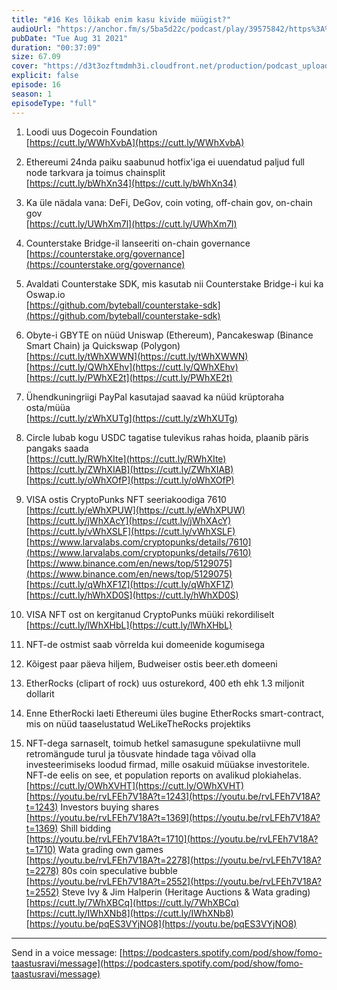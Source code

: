 ```yaml
---
title: "#16 Kes lõikab enim kasu kivide müügist?"
audioUrl: "https://anchor.fm/s/5ba5d22c/podcast/play/39575842/https%3A%2F%2Fd3ctxlq1ktw2nl.cloudfront.net%2Fstaging%2F2021-8-1%2Ff0494f88-f686-8f22-482d-b5fa75948c75.m4a"
pubDate: "Tue Aug 31 2021"
duration: "00:37:09"
size: 67.09 
cover: "https://d3t3ozftmdmh3i.cloudfront.net/production/podcast_uploaded_episode400/15275939/15275939-1630360714816-bb4a43160dedb.jpg"
explicit: false
episode: 16
season: 1
episodeType: "full"
---
```


1. Loodi uus Dogecoin Foundation  
[https://cutt.ly/WWhXvbA](https://cutt.ly/WWhXvbA)  
2. Ethereumi 24nda paiku saabunud hotfix'iga ei uuendatud paljud full node tarkvara ja toimus chainsplit  
[https://cutt.ly/bWhXn34](https://cutt.ly/bWhXn34)  
3. Ka üle nädala vana: DeFi, DeGov, coin voting, off-chain gov, on-chain gov  
[https://cutt.ly/UWhXm7l](https://cutt.ly/UWhXm7l)  
4. Counterstake Bridge-il lanseeriti on-chain governance  
[https://counterstake.org/governance](https://counterstake.org/governance)  
5. Avaldati Counterstake SDK, mis kasutab nii Counterstake Bridge-i kui ka Oswap.io  
[https://github.com/byteball/counterstake-sdk](https://github.com/byteball/counterstake-sdk)  
6. Obyte-i GBYTE on nüüd Uniswap (Ethereum), Pancakeswap (Binance Smart Chain) ja Quickswap (Polygon)  
[https://cutt.ly/tWhXWWN](https://cutt.ly/tWhXWWN)  
[https://cutt.ly/QWhXEhv](https://cutt.ly/QWhXEhv)  
[https://cutt.ly/PWhXE2t](https://cutt.ly/PWhXE2t)  
7. Ühendkuningriigi PayPal kasutajad saavad ka nüüd krüptoraha osta/müüa  
[https://cutt.ly/zWhXUTg](https://cutt.ly/zWhXUTg)  
8. Circle lubab kogu USDC tagatise tulevikus rahas hoida, plaanib päris pangaks saada  
[https://cutt.ly/RWhXIte](https://cutt.ly/RWhXIte)  
[https://cutt.ly/ZWhXIAB](https://cutt.ly/ZWhXIAB)  
[https://cutt.ly/oWhXOfP](https://cutt.ly/oWhXOfP)  
9. VISA ostis CryptoPunks NFT seeriakoodiga 7610  
[https://cutt.ly/eWhXPUW](https://cutt.ly/eWhXPUW)  
[https://cutt.ly/jWhXAcY](https://cutt.ly/jWhXAcY)  
[https://cutt.ly/vWhXSLF](https://cutt.ly/vWhXSLF)  
[https://www.larvalabs.com/cryptopunks/details/7610](https://www.larvalabs.com/cryptopunks/details/7610)  
[https://www.binance.com/en/news/top/5129075](https://www.binance.com/en/news/top/5129075)  
[https://cutt.ly/qWhXF1Z](https://cutt.ly/qWhXF1Z)  
[https://cutt.ly/hWhXD0S](https://cutt.ly/hWhXD0S)  
10. VISA NFT ost on kergitanud CryptoPunks müüki rekordiliselt  
[https://cutt.ly/lWhXHbL](https://cutt.ly/lWhXHbL)  
11. NFT-de ostmist saab võrrelda kui domeenide kogumisega  
12. Kõigest paar päeva hiljem, Budweiser ostis beer.eth domeeni  
13. EtherRocks (clipart of rock) uus osturekord, 400 eth ehk 1.3 miljonit dollarit  
14. Enne EtherRocki laeti Ethereumi üles bugine EtherRocks smart-contract, mis on nüüd taaselustatud WeLikeTheRocks projektiks  
  
15. NFT-dega sarnaselt, toimub hetkel samasugune spekulatiivne mull retromängude turul ja tõusvate hindade taga võivad olla investeerimiseks loodud firmad, mille osakuid müüakse investoritele. NFT-de eelis on see, et population reports on avalikud plokiahelas.  
[https://cutt.ly/OWhXVHT](https://cutt.ly/OWhXVHT)  
[https://youtu.be/rvLFEh7V18A?t=1243](https://youtu.be/rvLFEh7V18A?t=1243) Investors buying shares  
[https://youtu.be/rvLFEh7V18A?t=1369](https://youtu.be/rvLFEh7V18A?t=1369) Shill bidding  
[https://youtu.be/rvLFEh7V18A?t=1710](https://youtu.be/rvLFEh7V18A?t=1710) Wata grading own games  
[https://youtu.be/rvLFEh7V18A?t=2278](https://youtu.be/rvLFEh7V18A?t=2278) 80s coin speculative bubble  
[https://youtu.be/rvLFEh7V18A?t=2552](https://youtu.be/rvLFEh7V18A?t=2552) Steve Ivy & Jim Halperin (Heritage Auctions & Wata grading)  
[https://cutt.ly/7WhXBCq](https://cutt.ly/7WhXBCq)  
[https://cutt.ly/IWhXNb8](https://cutt.ly/IWhXNb8)  
[https://youtu.be/pqES3VYjNO8](https://youtu.be/pqES3VYjNO8)  
  
---   
  
Send in a voice message: [https://podcasters.spotify.com/pod/show/fomo-taastusravi/message](https://podcasters.spotify.com/pod/show/fomo-taastusravi/message)